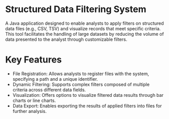# Structured Data Filtering System
A Java application designed to enable analysts to apply filters on structured data files (e.g., CSV, TSV) and visualize records that meet specific criteria. This tool facilitates the handling of large datasets by reducing the volume of data presented to the analyst through customizable filters.
# Key Features
- File Registration: Allows analysts to register files with the system, specifying a path and a unique identifier.
- Dynamic Filtering: Supports complex filters composed of multiple criteria across different data fields.
- Visualization: Offers options to visualize filtered data results through bar charts or line charts.
- Data Export: Enables exporting the results of applied filters into files for further analysis.
